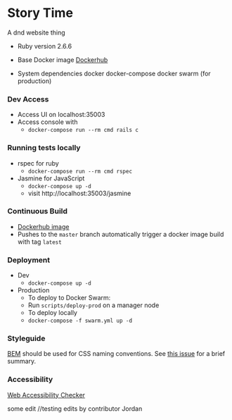 # Story Time

A dnd website thing

* Ruby version
2.6.6

* Base Docker image
[Dockerhub](https://hub.docker.com/_/ruby/)

* System dependencies
docker
docker-compose
docker swarm (for production)

### Dev Access
* Access UI on localhost:35003
* Access console with
  - `docker-compose run --rm cmd rails c`

### Running tests locally
* rspec for ruby
  - `docker-compose run --rm cmd rspec`
* Jasmine for JavaScript
  - `docker-compose up -d`
  - visit http://localhost:35003/jasmine

### Continuous Build
* [Dockerhub image](https://hub.docker.com/repository/docker/manik1235/story_time)
* Pushes to the `master` branch automatically trigger a docker image build with tag `latest`

### Deployment
* Dev
  - `docker-compose up -d`
* Production
  - To deploy to Docker Swarm:
  - Run `scripts/deploy-prod` on a manager node
  - To deploy locally
  - `docker-compose -f swarm.yml up -d`

### Styleguide
[BEM](http://getbem.com/naming/) should be used for CSS naming conventions. See [this issue](https://github.com/manik1235/story_time/issues/35) for a brief summary.

### Accessibility
[Web Accessibility Checker](https://achecker.ca/checker/index.php)

some edit //testing edits by contributor Jordan